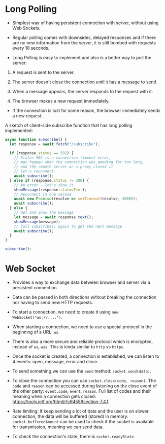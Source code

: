 # Long Polling

- Simplest way of having persistent connection with server, without using Web Sockets.

- Regular polling comes with downsides, delayed responses and if there are no new information from the server, it is still bombed with requests every 10 seconds.

- Long Polling is easy to implement and also is a better way to poll the server:

1. A request is sent to the server.

2. The server doesn't close the connection until it has a message to send.

3. When a message appears, the server responds to the request with it.

4. The browser makes a new request immediately.

- If the connection is lost for some reason, the browser immediately sends a new request.

A sketch of client-side subscribe function that has long polling implemented:

```js
async function subscribe() {
  let response = await fetch("/subscribe");

  if (response.status == 502) {
    // Status 502 is a connection timeout error,
    // may happen when the connection was pending for too long,
    // and the remote server or a proxy closed it
    // let's reconnect
    await subscribe();
  } else if (response.status != 200) {
    // An error - let's show it
    showMessage(response.statusText);
    // Reconnect in one second
    await new Promise(resolve => setTimeout(resolve, 1000));
    await subscribe();
  } else {
    // Get and show the message
    let message = await response.text();
    showMessage(message);
    // Call subscribe() again to get the next message
    await subscribe();
  }
}

subscribe();
```

# Web Socket

- Provides a way to exchange data between browser and server via a persistent connection.

- Data can be passed in both directions without breaking the connection nor having to send new HTTP requests.

- To start a connection, we need to create it using `new WebSocket("ws://....")`.

- When starting a connection, we need to use a special protocol in the beginning of a URL: `ws`.

- There is also a more secure and reliable protocol which is encrypted, instead of `ws`, `wss`. This is kinda similar to `http` vs `https`.

- Once the socket is created, a connection is established, we can listen to 4 events: open, message, error and close.

- To send something we can use the `send` method: `socket.send(data)`.

- To close the connection you can use `socket.close(code, reason)`. The `code` and `reason` can be accessed during listening on the close event of the other party: `event.code`, `event.reason`. Full list of codes and their meaning when a connection gets closed: https://tools.ietf.org/html/rfc6455#section-7.4.1.

- Rate limiting: If keep sending a lot of data and the user is on slower connection, the data will be buffered (stored) in memory. `socket.bufferedAmount` can be used to check if the socket is available for transmission, meaning we can send data.

- To check the connection's state, there is `socket.readyState`.
